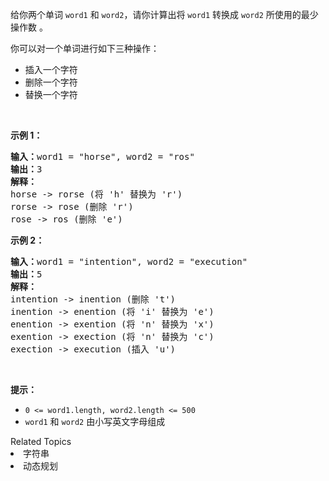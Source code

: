 <p>给你两个单词 <code>word1</code> 和 <code>word2</code>，请你计算出将 <code>word1</code> 转换成 <code>word2</code><em> </em>所使用的最少操作数 。</p>

<p>你可以对一个单词进行如下三种操作：</p>

<ul>
	<li>插入一个字符</li>
	<li>删除一个字符</li>
	<li>替换一个字符</li>
</ul>

<p> </p>

<p><strong>示例 1：</strong></p>

<pre>
<strong>输入：</strong>word1 = "horse", word2 = "ros"
<strong>输出：</strong>3
<strong>解释：</strong>
horse -> rorse (将 'h' 替换为 'r')
rorse -> rose (删除 'r')
rose -> ros (删除 'e')
</pre>

<p><strong>示例 2：</strong></p>

<pre>
<strong>输入：</strong>word1 = "intention", word2 = "execution"
<strong>输出：</strong>5
<strong>解释：</strong>
intention -> inention (删除 't')
inention -> enention (将 'i' 替换为 'e')
enention -> exention (将 'n' 替换为 'x')
exention -> exection (将 'n' 替换为 'c')
exection -> execution (插入 'u')
</pre>

<p> </p>

<p><strong>提示：</strong></p>

<ul>
	<li><code>0 <= word1.length, word2.length <= 500</code></li>
	<li><code>word1</code> 和 <code>word2</code> 由小写英文字母组成</li>
</ul>
<div><div>Related Topics</div><div><li>字符串</li><li>动态规划</li></div></div>